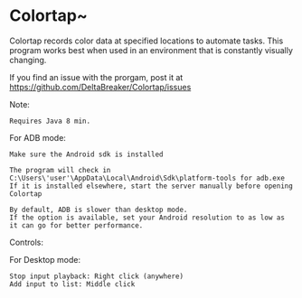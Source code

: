 # Colortap~
Colortap records color data at specified locations to automate tasks.
This program works best when used in an environment that is constantly visually changing.

If you find an issue with the prorgam, post it at https://github.com/DeltaBreaker/Colortap/issues

Note:

	Requires Java 8 min.

For ADB mode:

	Make sure the Android sdk is installed

	The program will check in C:\Users\'user'\AppData\Local\Android\Sdk\platform-tools for adb.exe
	If it is installed elsewhere, start the server manually before opening Colortap

	By default, ADB is slower than desktop mode.
	If the option is available, set your Android resolution to as low as it can go for better performance.

Controls:

For Desktop mode:

	Stop input playback: Right click (anywhere)
	Add input to list: Middle click
